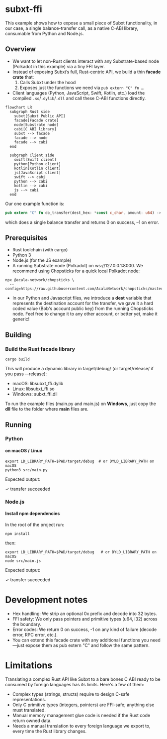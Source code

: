 # subxt-ffi

This example shows how to expose a small piece of Subxt functionality, in our case, a single balance-transfer call, as a native C-ABI library, consumable from Python and Node.js.

## Overview

- We want to let non-Rust clients interact with any Substrate-based node (Polkadot in this example) via a tiny FFI layer.
- Instead of exposing Subxt’s full, Rust-centric API, we build a thin **facade crate** that:
  1. Calls Subxt under the hood  
  2. Exposes just the functions we need via `pub extern "C" fn …`  
- Client languages (Python, JavaScript, Swift, Kotlin, etc.) load the compiled `.so`/`.dylib`/`.dll` and call these C-ABI functions directly.

```mermaid
flowchart LR
  subgraph Rust side
    subxt[Subxt Public API]
    facade[Facade crate]
    node[Substrate node]
    cabi[C ABI library]
    subxt --> facade
    facade --> node
    facade --> cabi
  end

  subgraph Client side
    swift[Swift client]
    python[Python client]
    kotlin[Kotlin client]
    js[JavaScript client]
    swift --> cabi
    python --> cabi
    kotlin --> cabi
    js --> cabi
  end
```

Our one example function is:

```rust
pub extern "C" fn do_transfer(dest_hex: *const c_char, amount: u64) -> i32
```

which does a single balance transfer and returns 0 on success, –1 on error.

## Prerequisites
- Rust toolchain (with cargo)
- Python 3
- Node.js (for the JS example)
- A running Substrate node (Polkadot) on ws://127.0.0.1:8000. We recommend using Chopsticks for a quick local Polkadot node:

```shell
npx @acala-network/chopsticks \
  --config=https://raw.githubusercontent.com/AcalaNetwork/chopsticks/master/configs/polkadot.yml

```
- In our Python and Javascript files, we introduce a **dest** variable that represents the destination account for the transfer, we gave it a hard coded value (Bob's account public key) from the running Chopsticks node. Feel free to change it to any other account, or better yet, make it generic!

## Building

### Build the Rust facade library

```shell
cargo build
```

This will produce a dynamic library in target/debug/ (or target/release/ if you pass --release):
- macOS: libsubxt_ffi.dylib
- Linux:  libsubxt_ffi.so
- Windows: subxt_ffi.dll

To run the example files (main.py and main.js) on **Windows**, just copy the **dll** file to the folder where **main** files are.


## Running

### Python

#### on macOS / Linux

```shell
export LD_LIBRARY_PATH=$PWD/target/debug  # or DYLD_LIBRARY_PATH on macOS
python3 src/main.py
```

Expected output:

✓ transfer succeeded

### Node.js

#### Install npm dependencies
In the root of the project run:

```shell
npm install
```

then:

``` shell
export LD_LIBRARY_PATH=$PWD/target/debug   # or DYLD_LIBRARY_PATH on macOS
node src/main.js
```

Expected output:

✓ transfer succeeded

# Development notes
- Hex handling: We strip an optional 0x prefix and decode into 32 bytes.
- FFI safety: We only pass pointers and primitive types (u64, i32) across the boundary.
- Error codes: We return 0 on success, -1 on any kind of failure (decode error, RPC error, etc.).
- You can extend this facade crate with any additional functions you need—just expose them as pub extern "C" and follow the same pattern.

# Limitations
Translating a complex Rust API like Subxt to a bare bones C ABI ready to be consumed by foreign languages has its limits. Here's a few of them:

- Complex types (strings, structs) require to design C-safe representations.
- Only C primitive types (integers, pointers) are FFI-safe; anything else must translated.
- Manual memory management glue code is needed if the Rust code return owned data.
- Needs a manual translation to every foreign language we export to, every time the Rust library changes.

